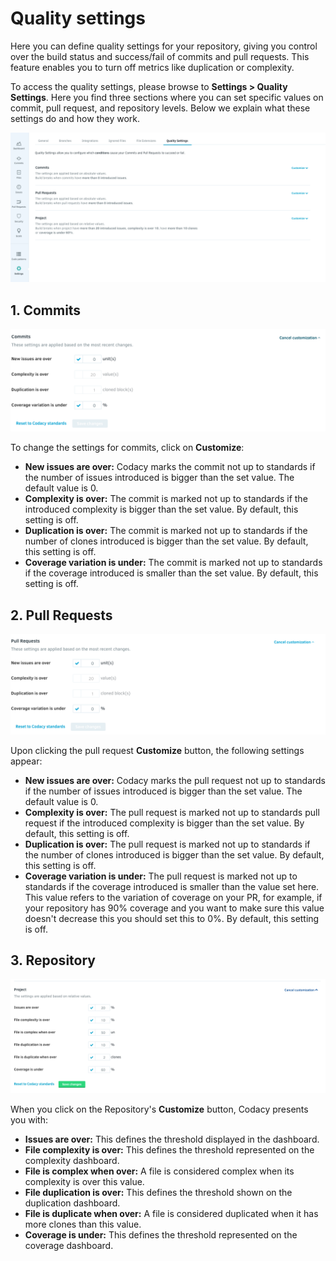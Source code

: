 # Quality settings

Here you can define quality settings for your repository, giving you control over the build status and success/fail of commits and pull requests. This feature enables you to turn off metrics like duplication or complexity.

To access the quality settings, please browse to **Settings > Quality Settings**. Here you find three sections where you can set specific values on commit, pull request, and repository levels. Below we explain what these settings do and how they work.

![](../images/image-0.png)

## 1. Commits

![](../images/image-1.png)

To change the settings for commits, click on **Customize**:

-   **New issues are over:** Codacy marks the commit not up to standards if the number of issues introduced is bigger than the set value. The default value is 0.
-   **Complexity is over:** The commit is marked not up to standards if the introduced complexity is bigger than the set value. By default, this setting is off.
-   **Duplication is over:** The commit is marked not up to standards if the number of clones introduced is bigger than the set value. By default, this setting is off.
-   **Coverage variation is under:** The commit is marked not up to standards if the coverage introduced is smaller than the set value. By default, this setting is off.

## 2. Pull Requests

![](../images/image-2.png)

Upon clicking the pull request **Customize** button, the following settings appear:

-   **New issues are over:** Codacy marks the pull request not up to standards if the number of issues introduced is bigger than the set value. The default value is 0.
-   **Complexity is over:** The pull request is marked not up to standards pull request if the introduced complexity is bigger than the set value. By default, this setting is off.
-   **Duplication is over:** The pull request is marked not up to standards if the number of clones introduced is bigger than the set value. By default, this setting is off.
-   **Coverage variation is under:** The pull request is marked not up to standards if the coverage introduced is smaller than the value set here. This value refers to the variation of coverage on your PR, for example, if your repository has 90% coverage and you want to make sure this value doesn't decrease this you should set this to 0%. By default, this setting is off.

## 3. Repository

![](../images/image-3.png)

When you click on the Repository's **Customize** button, Codacy presents you with:

-   **Issues are over:** This defines the threshold displayed in the dashboard.
-   **File complexity is over:** This defines the threshold represented on the complexity dashboard.
-   **File is complex when over:** A file is considered complex when its complexity is over this value.
-   **File duplication is over:** This defines the threshold shown on the duplication dashboard.
-   **File is duplicate when over:** A file is considered duplicated when it has more clones than this value.
-   **Coverage is under:** This defines the threshold represented on the coverage dashboard.
